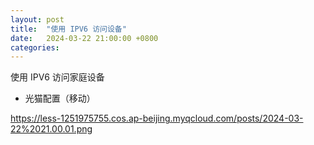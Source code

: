 ```yaml
---
layout: post
title:  "使用 IPV6 访问设备"
date:   2024-03-22 21:00:00 +0800
categories: 
---
```


使用 IPV6 访问家庭设备

- 光猫配置（移动）

https://less-1251975755.cos.ap-beijing.myqcloud.com/posts/2024-03-22%2021.00.01.png
